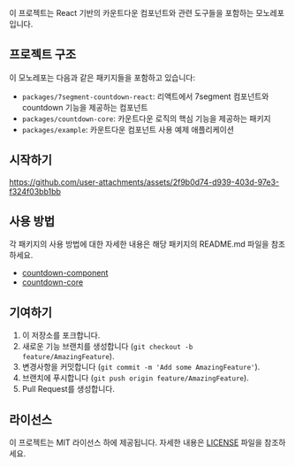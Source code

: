 이 프로젝트는 React 기반의 카운트다운 컴포넌트와 관련 도구들을 포함하는 모노레포입니다.

## 프로젝트 구조

이 모노레포는 다음과 같은 패키지들을 포함하고 있습니다:

- `packages/7segment-countdown-react`: 리액트에서 7segment 컴포넌트와 countdown 기능을 제공하는 컴포넌트
- `packages/countdown-core`: 카운트다운 로직의 핵심 기능을 제공하는 패키지
- `packages/example`: 카운트다운 컴포넌트 사용 예제 애플리케이션

## 시작하기

https://github.com/user-attachments/assets/2f9b0d74-d939-403d-97e3-f324f03bb1bb

## 사용 방법

각 패키지의 사용 방법에 대한 자세한 내용은 해당 패키지의 README.md 파일을 참조하세요.

- [countdown-component](packages/countdown-react/README.md)
- [countdown-core](packages/core/README.md)

## 기여하기

1. 이 저장소를 포크합니다.
2. 새로운 기능 브랜치를 생성합니다 (`git checkout -b feature/AmazingFeature`).
3. 변경사항을 커밋합니다 (`git commit -m 'Add some AmazingFeature'`).
4. 브랜치에 푸시합니다 (`git push origin feature/AmazingFeature`).
5. Pull Request를 생성합니다.

## 라이선스

이 프로젝트는 MIT 라이선스 하에 제공됩니다. 자세한 내용은 [LICENSE](LICENSE) 파일을 참조하세요.
